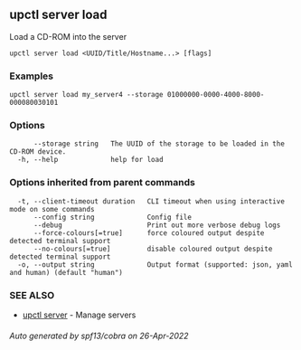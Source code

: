 ## upctl server load

Load a CD-ROM into the server

```
upctl server load <UUID/Title/Hostname...> [flags]
```

### Examples

```
upctl server load my_server4 --storage 01000000-0000-4000-8000-000080030101
```

### Options

```
      --storage string   The UUID of the storage to be loaded in the CD-ROM device.
  -h, --help             help for load
```

### Options inherited from parent commands

```
  -t, --client-timeout duration   CLI timeout when using interactive mode on some commands
      --config string             Config file
      --debug                     Print out more verbose debug logs
      --force-colours[=true]      force coloured output despite detected terminal support
      --no-colours[=true]         disable coloured output despite detected terminal support
  -o, --output string             Output format (supported: json, yaml and human) (default "human")
```

### SEE ALSO

* [upctl server](upctl_server.md)	 - Manage servers

###### Auto generated by spf13/cobra on 26-Apr-2022
